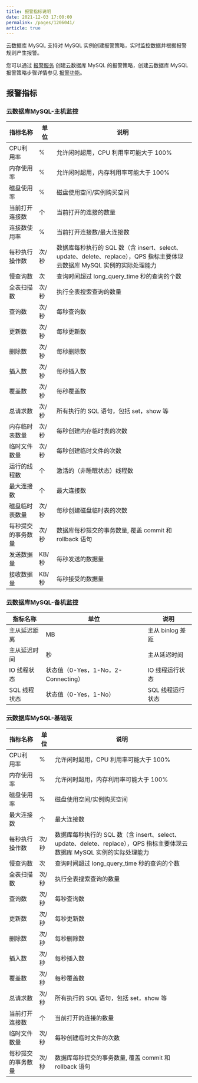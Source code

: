 ```yaml
---
title: 报警指标说明
date: 2021-12-03 17:00:00
permalink: /pages/1206041/
article: true
---
```



云数据库 MySQL 支持对 MySQL 实例创建报警策略，实时监控数据并根据报警规则产生报警。

您可以通过 [报警服务](https://console.capitalonline.net/alarm) 创建云数据库 MySQL 的报警策略，创建云数据库 MySQL 报警策略步骤详情参见 [报警功能](./02.报警功能.md)。

## 报警指标

### 云数据库MySQL-主机监控

| 指标名称           | 单位  | 说明                                                         |
| ------------------ | ----- | ------------------------------------------------------------ |
| CPU利用率          | %     | 允许闲时超用，CPU 利用率可能大于 100%                        |
| 内存使用率         | %     | 允许闲时超用，内存利用率可能大于 100%                        |
| 磁盘使用率         | %     | 磁盘使用空间/实例购买空间                                    |
| 当前打开连接数     | 个    | 当前打开的连接的数量                                         |
| 连接数使用率       | %     | 当前打开连接数/最大连接数                                    |
| 每秒执行操作数     | 次/秒 | 数据库每秒执行的 SQL 数（含 insert、select、update、delete、replace），QPS 指标主要体现云数据库 MySQL 实例的实际处理能力 |
| 慢查询数           | 次    | 查询时间超过 long_query_time 秒的查询的个数                  |
| 全表扫描数         | 次/秒 | 执行全表搜索查询的数量                                       |
| 查询数             | 次/秒 | 每秒查询数                                                   |
| 更新数             | 次/秒 | 每秒更新数                                                   |
| 删除数             | 次/秒 | 每秒删除数                                                   |
| 插入数             | 次/秒 | 每秒插入数                                                   |
| 覆盖数             | 次/秒 | 每秒覆盖数                                                   |
| 总请求数           | 次/秒 | 所有执行的 SQL 语句，包括 set，show 等                       |
| 内存临时表数量     | 次/秒 | 每秒创建内存临时表的次数                                     |
| 临时文件数量       | 次/秒 | 每秒创建临时文件的次数                                       |
| 运行的线程数       | 个    | 激活的（非睡眠状态）线程数                                   |
| 最大连接数         | 个    | 最大连接数                                                   |
| 磁盘临时表数量     | 次/秒 | 每秒创建磁盘临时表的次数                                     |
| 每秒提交的事务数量 | 次/秒 | 数据库每秒提交的事务数量, 覆盖 commit 和 rollback 语句       |
| 发送数据量         | KB/秒 | 每秒发送的数据量                                             |
| 接收数据量         | KB/秒 | 每秒接受的数据量                                             |

### 云数据库MySQL-备机监控

| 指标名称     | 单位                                | 说明             |
| ------------ | ----------------------------------- | ---------------- |
| 主从延迟距离 | MB                                  | 主从 binlog 差距 |
| 主从延迟时间 | 秒                                  | 主从延迟时间     |
| IO 线程状态  | 状态值（0-Yes，1-No，2-Connecting） | IO 线程运行状态  |
| SQL 线程状态 | 状态值（0-Yes，1-No）               | SQL 线程运行状态 |

### 云数据库MySQL-基础版

| 指标名称           | 单位  | 说明                                                         |
| ------------------ | ----- | ------------------------------------------------------------ |
| CPU利用率          | %     | 允许闲时超用，CPU 利用率可能大于 100%                        |
| 内存使用率         | %     | 允许闲时超用，内存利用率可能大于 100%                        |
| 磁盘使用率         | %     | 磁盘使用空间/实例购买空间                                    |
| 最大连接数         | 个    | 最大连接数                                                   |
| 每秒执行操作数     | 次/秒 | 数据库每秒执行的 SQL 数（含 insert、select、update、delete、replace），QPS 指标主要体现云数据库 MySQL 实例的实际处理能力 |
| 慢查询数           | 次    | 查询时间超过 long_query_time 秒的查询的个数                  |
| 全表扫描数         | 次/秒 | 执行全表搜索查询的数量                                       |
| 查询数             | 次/秒 | 每秒查询数                                                   |
| 更新数             | 次/秒 | 每秒更新数                                                   |
| 删除数             | 次/秒 | 每秒删除数                                                   |
| 插入数             | 次/秒 | 每秒插入数                                                   |
| 覆盖数             | 次/秒 | 每秒覆盖数                                                   |
| 总请求数           | 次/秒 | 所有执行的 SQL 语句，包括 set，show 等                       |
| 当前打开连接数     | 个    | 当前打开的连接的数量                                         |
| 临时文件数量       | 次/秒 | 每秒创建临时文件的次数                                       |
| 每秒提交的事务数量 | 次/秒 | 数据库每秒提交的事务数量, 覆盖 commit 和 rollback 语句       |
